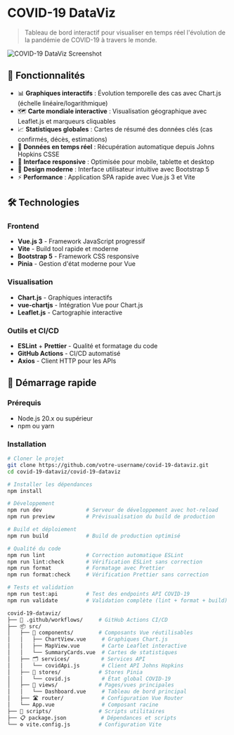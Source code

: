 # COVID-19 DataViz

> Tableau de bord interactif pour visualiser en temps réel l'évolution de la pandémie de COVID-19 à travers le monde.

![COVID-19 DataViz Screenshot](https://via.placeholder.com/800x400/0d6efd/ffffff?text=COVID-19+DataViz+Dashboard)

## 🌟 Fonctionnalités

- 📊 **Graphiques interactifs** : Évolution temporelle des cas avec Chart.js (échelle linéaire/logarithmique)
- 🗺️ **Carte mondiale interactive** : Visualisation géographique avec Leaflet.js et marqueurs cliquables
- 📈 **Statistiques globales** : Cartes de résumé des données clés (cas confirmés, décès, estimations)
- 🔄 **Données en temps réel** : Récupération automatique depuis Johns Hopkins CSSE
- 📱 **Interface responsive** : Optimisée pour mobile, tablette et desktop
- 🎨 **Design moderne** : Interface utilisateur intuitive avec Bootstrap 5
- ⚡ **Performance** : Application SPA rapide avec Vue.js 3 et Vite

## 🛠️ Technologies

### Frontend
- **Vue.js 3** - Framework JavaScript progressif
- **Vite** - Build tool rapide et moderne
- **Bootstrap 5** - Framework CSS responsive
- **Pinia** - Gestion d'état moderne pour Vue

### Visualisation
- **Chart.js** - Graphiques interactifs
- **vue-chartjs** - Intégration Vue pour Chart.js
- **Leaflet.js** - Cartographie interactive

### Outils et CI/CD
- **ESLint** + **Prettier** - Qualité et formatage du code
- **GitHub Actions** - CI/CD automatisé
- **Axios** - Client HTTP pour les APIs

## 🚀 Démarrage rapide

### Prérequis
- Node.js 20.x ou supérieur
- npm ou yarn

### Installation

```bash
# Cloner le projet
git clone https://github.com/votre-username/covid-19-dataviz.git
cd covid-19-dataviz/covid-19-dataviz

# Installer les dépendances
npm install

# Développement
npm run dev              # Serveur de développement avec hot-reload
npm run preview          # Prévisualisation du build de production

# Build et déploiement  
npm run build            # Build de production optimisé

# Qualité du code
npm run lint             # Correction automatique ESLint
npm run lint:check       # Vérification ESLint sans correction
npm run format           # Formatage avec Prettier
npm run format:check     # Vérification Prettier sans correction

# Tests et validation
npm run test:api         # Test des endpoints API COVID-19
npm run validate         # Validation complète (lint + format + build)

covid-19-dataviz/
├── 🔧 .github/workflows/     # GitHub Actions CI/CD
├── 📦 src/
│   ├── 🎯 components/        # Composants Vue réutilisables
│   │   ├── ChartView.vue     # Graphiques Chart.js
│   │   ├── MapView.vue       # Carte Leaflet interactive
│   │   └── SummaryCards.vue  # Cartes de statistiques
│   ├── 🗂️ services/          # Services API
│   │   └── covidApi.js       # Client API Johns Hopkins
│   ├── 🏪 stores/            # Stores Pinia
│   │   └── covid.js          # État global COVID-19
│   ├── 📄 views/             # Pages/vues principales
│   │   └── Dashboard.vue     # Tableau de bord principal
│   ├── 🛣️ router/            # Configuration Vue Router
│   └── App.vue               # Composant racine
├── 🧪 scripts/               # Scripts utilitaires
├── 📋 package.json           # Dépendances et scripts
└── ⚙️ vite.config.js         # Configuration Vite
